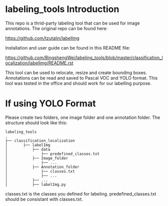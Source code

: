 # labeling_tools Introduction

This repo is a thrid-party labeling tool that can be used for image annotations. The original repo can be found here:

https://github.com/tzutalin/labelImg

Installation and user guide can be found in this README file:

https://github.com/BingshengWei/labeling_tools/blob/master/classification_localization/labelImg/README.rst

This tool can be used to relocate, resize and create bounding boxes. Annotations can be read and saved to Pascal VOC and YOLO format. This tool was tested in the office and should work for our labelling purpose.

# If using YOLO Format

Please create two folders, one image folder and one annotation folder. The structure should look like this:

```
labeling_tools
.
├── classification_localization
│       ├── labelImg
│           ├── data
│               ├── predefined_classes.txt
│           ├── Image_folder
│               ├── ...
│           ├── Annotation_folder
│               ├── classes.txt
│               ├── ...
│           ├── ...
│           ├── labelImg.py
```

classes.txt is the classes you defined for labeling. predefined_classes.txt should be consistant with classes.txt.

